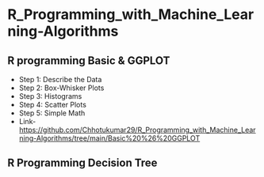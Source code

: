 # R_Programming_with_Machine_Learning-Algorithms

## R programming Basic & GGPLOT  
* Step 1: Describe the Data
* Step 2: Box-Whisker Plots
* Step 3: Histograms
* Step 4: Scatter Plots
* Step 5: Simple Math
* Link- https://github.com/Chhotukumar29/R_Programming_with_Machine_Learning-Algorithms/tree/main/Basic%20%26%20GGPLOT


## R Programming Decision Tree
